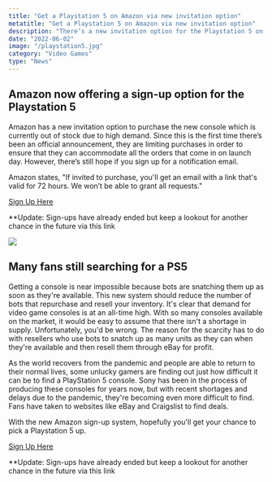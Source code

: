 ```yaml
---
title: "Get a Playstation 5 on Amazon via new invitation option"
metatitle: "Get a Playstation 5 on Amazon via new invitation option"
description: "There’s a new invitation option for the Playstation 5 on Amazon. This option is currently out of stock due to high demand, but you can put your email on the waiting list to receive an email when it is back in stock."
date: "2022-06-02"
image: "/playstation5.jpg"
category: "Video Games"
type: "News"
---
```


<div class="row">
<div class="col-lg-8">

## Amazon now offering a sign-up option for the Playstation 5

Amazon has a new invitation option to purchase the new console which is currently out of stock due to high demand. Since this is the first time there’s been an official announcement, they are limiting purchases in order to ensure that they can accommodate all the orders that come in on launch day. However, there’s still hope if you sign up for a notification email.

Amazon states, "If invited to purchase, you'll get an email with a link that's valid for 72 hours. We won’t be able to grant all requests."

<a class="btn btn-secondary" href="https://amzn.to/3xcaWB">Sign Up Here</a>

**Update: Sign-ups have already ended but keep a lookout for another chance in the future via this link

</div>
<div class="col-lg-4">
<a href="https://amzn.to/3xcaWBF">
<img class="img-fluid" src="/ps5.jpg">
</a>
</div>
</div>

## Many fans still searching for a PS5

Getting a console is near impossible because bots are snatching them up as soon as they're available. This new system should reduce the number of bots that repurchase and resell your inventory. It's clear that demand for video game consoles is at an all-time high. With so many consoles available on the market, it would be easy to assume that there isn't a shortage in supply. Unfortunately, you'd be wrong. The reason for the scarcity has to do with resellers who use bots to snatch up as many units as they can when they're available and then resell them through eBay for profit.

As the world recovers from the pandemic and people are able to return to their normal lives, some unlucky gamers are finding out just how difficult it can be to find a PlayStation 5 console. Sony has been in the process of producing these consoles for years now, but with recent shortages and delays due to the pandemic, they're becoming even more difficult to find. Fans have taken to websites like eBay and Craigslist to find deals.

With the new Amazon sign-up system, hopefully you'll get your chance to pick a Playstation 5 up.

<a class="btn btn-secondary" href="https://amzn.to/3xcaWB">Sign Up Here</a>

**Update: Sign-ups have already ended but keep a lookout for another chance in the future via this link